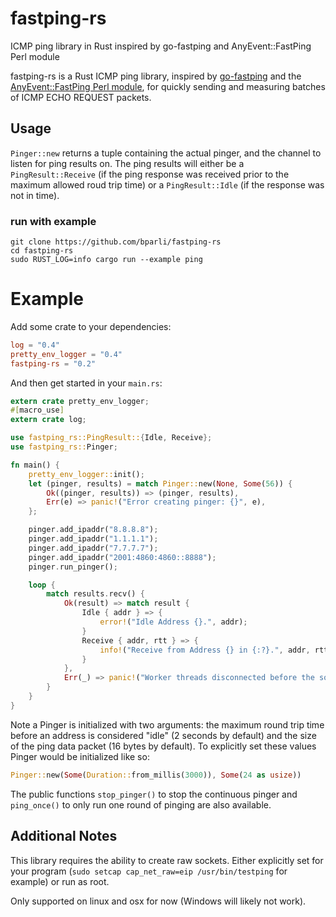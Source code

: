 # fastping-rs
 ICMP ping library in Rust inspired by go-fastping and AnyEvent::FastPing Perl module

fastping-rs is a Rust ICMP ping library, inspired by [go-fastping](https://github.com/tatsushid/go-fastping)  and the [AnyEvent::FastPing Perl module](http://search.cpan.org/~mlehmann/AnyEvent-FastPing-2.01/), for quickly sending and measuring batches of ICMP ECHO REQUEST packets.

## Usage
`Pinger::new` returns a tuple containing the actual pinger, and the channel to listen for ping results on.  The ping results will either be a `PingResult::Receive` (if the ping response was received prior to the maximum allowed roud trip time) or a `PingResult::Idle` (if the response was not in time).

### run with example
```shell
git clone https://github.com/bparli/fastping-rs
cd fastping-rs
sudo RUST_LOG=info cargo run --example ping
```


# Example
Add some crate to your dependencies:
```toml
log = "0.4"
pretty_env_logger = "0.4"
fastping-rs = "0.2"
```

And then get started in your `main.rs`:
```rust
extern crate pretty_env_logger;
#[macro_use]
extern crate log;

use fastping_rs::PingResult::{Idle, Receive};
use fastping_rs::Pinger;

fn main() {
    pretty_env_logger::init();
    let (pinger, results) = match Pinger::new(None, Some(56)) {
        Ok((pinger, results)) => (pinger, results),
        Err(e) => panic!("Error creating pinger: {}", e),
    };

    pinger.add_ipaddr("8.8.8.8");
    pinger.add_ipaddr("1.1.1.1");
    pinger.add_ipaddr("7.7.7.7");
    pinger.add_ipaddr("2001:4860:4860::8888");
    pinger.run_pinger();

    loop {
        match results.recv() {
            Ok(result) => match result {
                Idle { addr } => {
                    error!("Idle Address {}.", addr);
                }
                Receive { addr, rtt } => {
                    info!("Receive from Address {} in {:?}.", addr, rtt);
                }
            },
            Err(_) => panic!("Worker threads disconnected before the solution was found!"),
        }
    }
}

```

Note a Pinger is initialized with two arguments: the maximum round trip time before an address is considered "idle" (2 seconds by default) and the size of the ping data packet (16 bytes by default).
To explicitly set these values Pinger would be initialized like so:
```rust
Pinger::new(Some(Duration::from_millis(3000)), Some(24 as usize))
```

The public functions `stop_pinger()` to stop the continuous pinger and `ping_once()` to only run one round of pinging are also available.

## Additional Notes
This library requires the ability to create raw sockets.  Either explicitly set for your program (`sudo setcap cap_net_raw=eip /usr/bin/testping` for example) or run as root.

Only supported on linux and osx for now (Windows will likely not work).  
